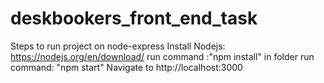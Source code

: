 # deskbookers_front_end_task

Steps to run project on node-express
Install Nodejs: https://nodejs.org/en/download/
run command :"npm install" in folder
run command: "npm start"
Navigate to http://localhost:3000
